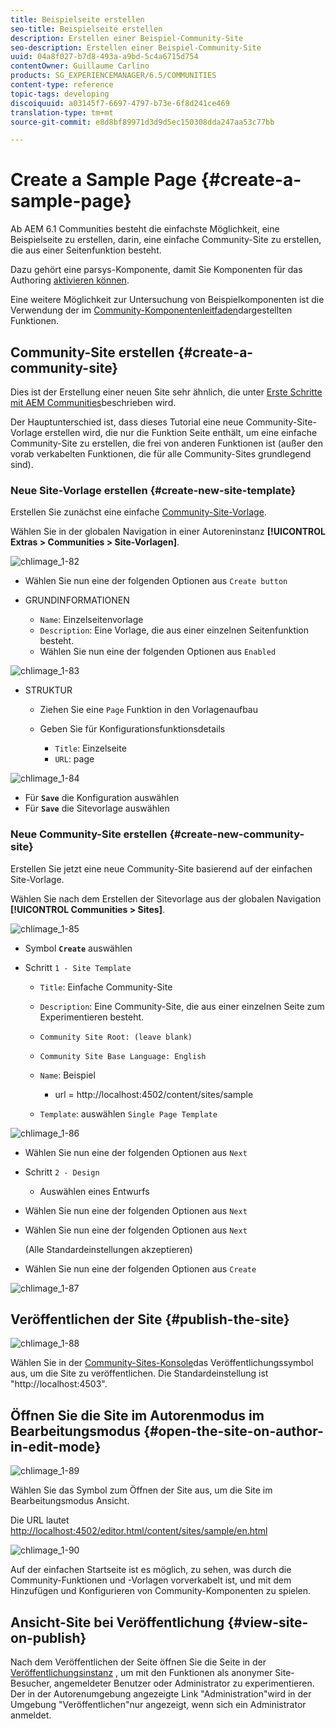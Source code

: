 ```yaml
---
title: Beispielseite erstellen
seo-title: Beispielseite erstellen
description: Erstellen einer Beispiel-Community-Site
seo-description: Erstellen einer Beispiel-Community-Site
uuid: 04a8f027-b7d8-493a-a9bd-5c4a6715d754
contentOwner: Guillaume Carlino
products: SG_EXPERIENCEMANAGER/6.5/COMMUNITIES
content-type: reference
topic-tags: developing
discoiquuid: a03145f7-6697-4797-b73e-6f8d241ce469
translation-type: tm+mt
source-git-commit: e8d8bf89971d3d9d5ec150308dda247aa53c77bb

---
```



# Create a Sample Page {#create-a-sample-page}

Ab AEM 6.1 Communities besteht die einfachste Möglichkeit, eine Beispielseite zu erstellen, darin, eine einfache Community-Site zu erstellen, die aus einer Seitenfunktion besteht.

Dazu gehört eine parsys-Komponente, damit Sie Komponenten für das Authoring [aktivieren können](basics.md#accessing-communities-components).

Eine weitere Möglichkeit zur Untersuchung von Beispielkomponenten ist die Verwendung der im [Community-Komponentenleitfaden](components-guide.md)dargestellten Funktionen.

## Community-Site erstellen {#create-a-community-site}

Dies ist der Erstellung einer neuen Site sehr ähnlich, die unter [Erste Schritte mit AEM Communities](getting-started.md)beschrieben wird.

Der Hauptunterschied ist, dass dieses Tutorial eine neue Community-Site-Vorlage erstellen wird, die nur die Funktion [](functions.md#page-function) Seite enthält, um eine einfache Community-Site zu erstellen, die frei von anderen Funktionen ist (außer den vorab verkabelten Funktionen, die für alle Community-Sites grundlegend sind).

### Neue Site-Vorlage erstellen {#create-new-site-template}

Erstellen Sie zunächst eine einfache [Community-Site-Vorlage](sites.md).

Wählen Sie in der globalen Navigation in einer Autoreninstanz **[!UICONTROL Extras > Communities > Site-Vorlagen]**.

![chlimage_1-82](assets/chlimage_1-82.png)

* Wählen Sie nun eine der folgenden Optionen aus `Create button`
* GRUNDINFORMATIONEN

   * `Name`: Einzelseitenvorlage
   * `Description`: Eine Vorlage, die aus einer einzelnen Seitenfunktion besteht.
   * Wählen Sie nun eine der folgenden Optionen aus `Enabled`

![chlimage_1-83](assets/chlimage_1-83.png)

* STRUKTUR

   * Ziehen Sie eine `Page` Funktion in den Vorlagenaufbau
   * Geben Sie für Konfigurationsfunktionsdetails

      * `Title`: Einzelseite
      * `URL`: page

![chlimage_1-84](assets/chlimage_1-84.png)

* Für **`Save`** die Konfiguration auswählen
* Für **`Save`** die Sitevorlage auswählen

### Neue Community-Site erstellen {#create-new-community-site}

Erstellen Sie jetzt eine neue Community-Site basierend auf der einfachen Site-Vorlage.

Wählen Sie nach dem Erstellen der Sitevorlage aus der globalen Navigation **[!UICONTROL Communities > Sites]**.

![chlimage_1-85](assets/chlimage_1-85.png)

* Symbol **`Create`** auswählen

* Schritt `1 - Site Template`

   * `Title`: Einfache Community-Site
   * `Description`: Eine Community-Site, die aus einer einzelnen Seite zum Experimentieren besteht.
   * `Community Site Root: (leave blank)`
   * `Community Site Base Language: English`
   * `Name`: Beispiel

      * url = http://localhost:4502/content/sites/sample
   * `Template`: auswählen `Single Page Template`


![chlimage_1-86](assets/chlimage_1-86.png)

* Wählen Sie nun eine der folgenden Optionen aus `Next`
* Schritt `2 - Design`

   * Auswählen eines Entwurfs

* Wählen Sie nun eine der folgenden Optionen aus `Next`
* Wählen Sie nun eine der folgenden Optionen aus `Next`

   (Alle Standardeinstellungen akzeptieren)

* Wählen Sie nun eine der folgenden Optionen aus `Create`

![chlimage_1-87](assets/chlimage_1-87.png)

## Veröffentlichen der Site {#publish-the-site}

![chlimage_1-88](assets/chlimage_1-88.png)

Wählen Sie in der [Community-Sites-Konsole](sites-console.md)das Veröffentlichungssymbol aus, um die Site zu veröffentlichen. Die Standardeinstellung ist &quot;http://localhost:4503&quot;.

## Öffnen Sie die Site im Autorenmodus im Bearbeitungsmodus {#open-the-site-on-author-in-edit-mode}

![chlimage_1-89](assets/chlimage_1-89.png)

Wählen Sie das Symbol zum Öffnen der Site aus, um die Site im Bearbeitungsmodus Ansicht.

Die URL lautet [http://localhost:4502/editor.html/content/sites/sample/en.html](http://localhost:4502/editor.html/content/sites/sample/en.html)

![chlimage_1-90](assets/chlimage_1-90.png)

Auf der einfachen Startseite ist es möglich, zu sehen, was durch die Community-Funktionen und -Vorlagen vorverkabelt ist, und mit dem Hinzufügen und Konfigurieren von Community-Komponenten zu spielen.

## Ansicht-Site bei Veröffentlichung {#view-site-on-publish}

Nach dem Veröffentlichen der Seite öffnen Sie die Seite in der [Veröffentlichungsinstanz](http://localhost:4503/content/sites/sample/en.html) , um mit den Funktionen als anonymer Site-Besucher, angemeldeter Benutzer oder Administrator zu experimentieren. Der in der Autorenumgebung angezeigte Link &quot;Administration&quot;wird in der Umgebung &quot;Veröffentlichen&quot;nur angezeigt, wenn sich ein Administrator anmeldet.
